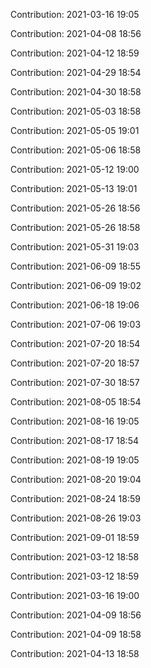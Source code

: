 Contribution: 2021-03-16 19:05

Contribution: 2021-04-08 18:56

Contribution: 2021-04-12 18:59

Contribution: 2021-04-29 18:54

Contribution: 2021-04-30 18:58

Contribution: 2021-05-03 18:58

Contribution: 2021-05-05 19:01

Contribution: 2021-05-06 18:58

Contribution: 2021-05-12 19:00

Contribution: 2021-05-13 19:01

Contribution: 2021-05-26 18:56

Contribution: 2021-05-26 18:58

Contribution: 2021-05-31 19:03

Contribution: 2021-06-09 18:55

Contribution: 2021-06-09 19:02

Contribution: 2021-06-18 19:06

Contribution: 2021-07-06 19:03

Contribution: 2021-07-20 18:54

Contribution: 2021-07-20 18:57

Contribution: 2021-07-30 18:57

Contribution: 2021-08-05 18:54

Contribution: 2021-08-16 19:05

Contribution: 2021-08-17 18:54

Contribution: 2021-08-19 19:05

Contribution: 2021-08-20 19:04

Contribution: 2021-08-24 18:59

Contribution: 2021-08-26 19:03

Contribution: 2021-09-01 18:59

Contribution: 2021-03-12 18:58

Contribution: 2021-03-12 18:59

Contribution: 2021-03-16 19:00

Contribution: 2021-04-09 18:56

Contribution: 2021-04-09 18:58

Contribution: 2021-04-13 18:58

